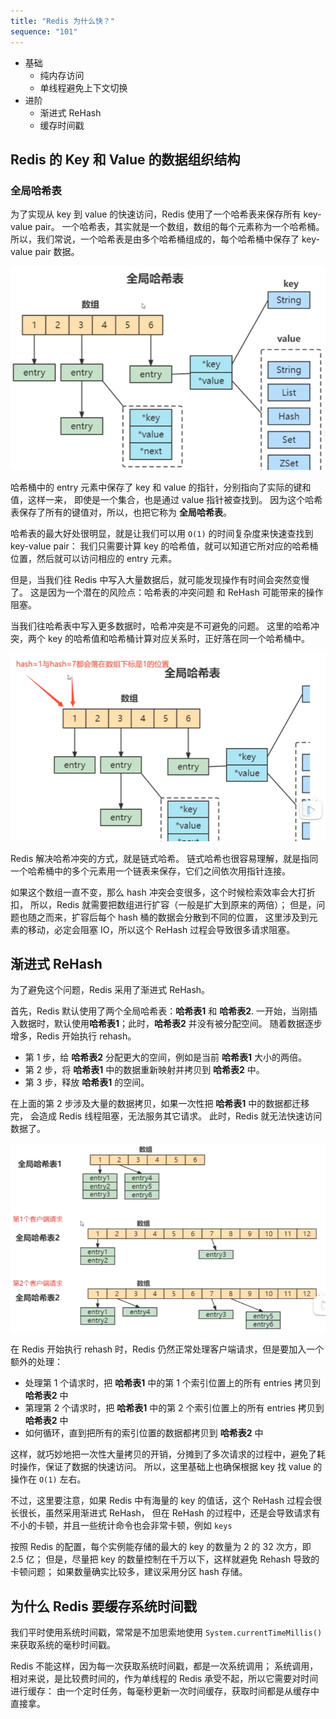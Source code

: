 ```yaml
---
title: "Redis 为什么快？"
sequence: "101"
---
```


- 基础
    - 纯内存访问
    - 单线程避免上下文切换
- 进阶
    - 渐进式 ReHash
    - 缓存时间戳

## Redis 的 Key 和 Value 的数据组织结构

### 全局哈希表

为了实现从 key 到 value 的快速访问，Redis 使用了一个哈希表来保存所有 key-value pair。
一个哈希表，其实就是一个数组，数组的每个元素称为一个哈希桶。
所以，我们常说，一个哈希表是由多个哈希桶组成的，每个哈希桶中保存了 key-value pair 数据。

![](/assets/images/redis/mechanism/redis-global-hash-table.png)

哈希桶中的 entry 元素中保存了 key 和 value 的指针，分别指向了实际的键和值，这样一来，
即使是一个集合，也是通过 value 指针被查找到。
因为这个哈希表保存了所有的键值对，所以，也把它称为 **全局哈希表**。

哈希表的最大好处很明显，就是让我们可以用 `O(1)` 的时间复杂度来快速查找到 key-value pair：
我们只需要计算 key 的哈希值，就可以知道它所对应的哈希桶位置，然后就可以访问相应的 entry 元素。

但是，当我们往 Redis 中写入大量数据后，就可能发现操作有时间会突然变慢了。
这是因为一个潜在的风险点：哈希表的冲突问题 和 ReHash 可能带来的操作阻塞。

当我们往哈希表中写入更多数据时，哈希冲突是不可避免的问题。
这里的哈希冲突，两个 key 的哈希值和哈希桶计算对应关系时，正好落在同一个哈希桶中。

![](/assets/images/redis/mechanism/redis-global-hash-table-hash-collision.png)

Redis 解决哈希冲突的方式，就是链式哈希。
链式哈希也很容易理解，就是指同一个哈希桶中的多个元素用一个链表来保存，它们之间依次用指针连接。

如果这个数组一直不变，那么 hash 冲突会变很多，这个时候检索效率会大打折扣，
所以，Redis 就需要把数组进行扩容（一般是扩大到原来的两倍）；
但是，问题也随之而来，扩容后每个 hash 桶的数据会分散到不同的位置，
这里涉及到元素的移动，必定会阻塞 IO，所以这个 ReHash 过程会导致很多请求阻塞。

## 渐进式 ReHash

为了避免这个问题，Redis 采用了渐进式 ReHash。

首先，Redis 默认使用了两个全局哈希表：**哈希表1** 和 **哈希表2**.
一开始，当刚插入数据时，默认使用**哈希表1**；此时，**哈希表2** 并没有被分配空间。
随着数据逐步增多，Redis 开始执行 rehash。

- 第 1 步，给 **哈希表2** 分配更大的空间，例如是当前 **哈希表1** 大小的两倍。
- 第 2 步，将 **哈希表1** 中的数据重新映射并拷贝到 **哈希表2** 中。
- 第 3 步，释放 **哈希表1** 的空间。

在上面的第 2 步涉及大量的数据拷贝，如果一次性把 **哈希表1** 中的数据都迁移完，
会造成 Redis 线程阻塞，无法服务其它请求。
此时，Redis 就无法快速访问数据了。

![](/assets/images/redis/mechanism/redis-global-hash-table-rehash.png)

在 Redis 开始执行 rehash 时，Redis 仍然正常处理客户端请求，但是要加入一个额外的处理：

- 处理第 1 个请求时，把 **哈希表1** 中的第 1 个索引位置上的所有 entries 拷贝到 **哈希表2** 中
- 第理第 2 个请求时，把 **哈希表1** 中的第 2 个索引位置上的所有 entries 拷贝到 **哈希表2** 中
- 如何循环，直到把所有的索引位置的数据都拷贝到 **哈希表2** 中

这样，就巧妙地把一次性大量拷贝的开销，分摊到了多次请求的过程中，避免了耗时操作，保证了数据的快速访问。
所以，这里基础上也确保根据 key 找 value 的操作在 `O(1)` 左右。

不过，这里要注意，如果 Redis 中有海量的 key 的值话，这个 ReHash 过程会很长很长，虽然采用渐进式 ReHash，
但在 ReHash 的过程中，还是会导致请求有不小的卡顿，并且一些统计命令也会非常卡顿，例如 `keys`

按照 Redis 的配置，每个实例能存储的最大的 key 的数量为 2 的 32 次方，即 2.5 亿；
但是，尽量把 key 的数量控制在千万以下，这样就避免 Rehash 导致的卡顿问题；
如果数量确实比较多，建议采用分区 hash 存储。


## 为什么 Redis 要缓存系统时间戳

我们平时使用系统时间戳，常常是不加思索地使用 `System.currentTimeMillis()` 来获取系统的毫秒时间戳。

Redis 不能这样，因为每一次获取系统时间戳，都是一次系统调用；
系统调用，相对来说，是比较费时间的，作为单线程的 Redis 承受不起，所以它需要对时间进行缓存：
由一个定时任务，每毫秒更新一次时间缓存，获取时间都是从缓存中直接拿。




